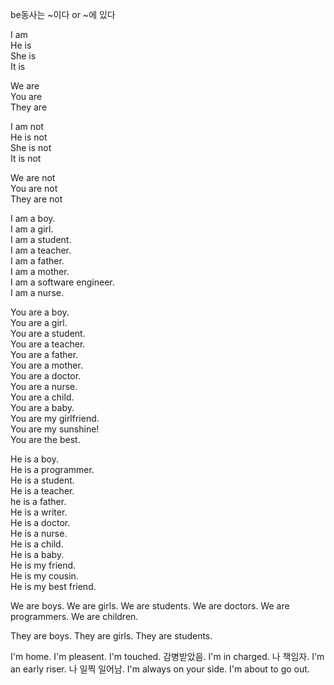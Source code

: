 be동사는 ~이다 or ~에 있다

I am  
He is  
She is  
It is  

We are  
You are  
They are  

I am not  
He is not  
She is not  
It is not  

We are not  
You are not  
They are not  

I am a boy.  
I am a girl.  
I am a student.  
I am a teacher.  
I am a father.  
I am a mother.  
I am a software engineer.  
I am a nurse.  

You are a boy.  
You are a girl.  
You are a student.  
You are a teacher.  
You are a father.  
You are a mother.  
You are a doctor.  
You are a nurse.  
You are a child.  
You are a baby.  
You are my girlfriend.  
You are my sunshine!  
You are the best.  

He is a boy.  
He is a programmer.  
He is a student.  
He is a teacher.  
he is a father.  
He is a writer.  
He is a doctor.  
He is a nurse.  
He is a child.  
He is a baby.  
He is my friend.  
He is my cousin.   
He is my best friend.  

We are boys.
We are girls.
We are students.
We are doctors.
We are programmers.
We are children.

They are boys.
They are girls.
They are students.

I'm home.
I'm pleasent.
I'm touched. 감병받았음.
I'm in charged. 나 책임자.
I'm an early riser. 나 일찍 일어남.
I'm always on your side.
I'm about to go out.
